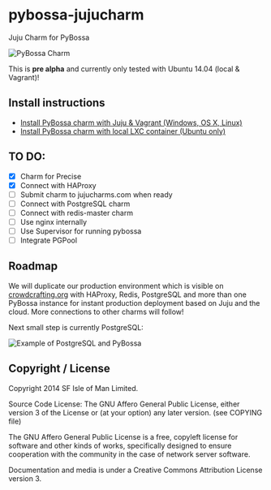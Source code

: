 pybossa-jujucharm
=================

Juju Charm for PyBossa

![PyBossa Charm](http://i.imgur.com/5cqgQRQ.jpg)

This is **pre alpha** and currently only tested with Ubuntu 14.04 (local & Vagrant)!

## Install instructions

* [Install PyBossa charm with Juju & Vagrant (Windows, OS X, Linux)](INSTALL-Vagrant-trusty.md)
* [Install PyBossa charm with local LXC container (Ubuntu only)](INSTALL-local-trusty.md)

## TO DO:
- [x] Charm for Precise
- [x] Connect with HAProxy
- [ ] Submit charm to jujucharms.com when ready
- [ ] Connect with PostgreSQL charm
- [ ] Connect with redis-master charm
- [ ] Use nginx internally
- [ ] Use Supervisor for running pybossa
- [ ] Integrate PGPool

## Roadmap

We will duplicate our production environment which is visible on
[crowdcrafting.org](http://crowdcrafting.org) with HAProxy, Redis, PostgreSQL
and more than one PyBossa instance for instant production deployment based on
Juju and the cloud. More connections to other charms will follow!

Next small step is currently PostgreSQL:

![Example of PostgreSQL and PyBossa](http://i.imgur.com/8Yb6Jfa.jpg)

## Copyright / License

Copyright 2014 SF Isle of Man Limited. 

Source Code License: The GNU Affero General Public License, either version 3 of the License
or (at your option) any later version. (see COPYING file)

The GNU Affero General Public License is a free, copyleft license for
software and other kinds of works, specifically designed to ensure
cooperation with the community in the case of network server software.

Documentation and media is under a Creative Commons Attribution License version
3.